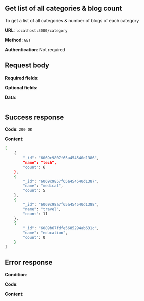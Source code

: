 ## Get list of all categories & blog count
To get a list of all categories & number of blogs of each category

**URL**: `localhost:3000/category`

**Method**: `GET`

**Authentication**: Not required

## Request body
**Required fields:**

**Optional fields:**

**Data**:
```bash

```

## Success response
**Code**: `200 OK`

**Content**:
```bash
[
    {
        "_id": "6069c9807f65a454540d1386",
        "name": "tech",
        "count": 6
    },
    {
        "_id": "6069c9857f65a454540d1387",
        "name": "medical",
        "count": 5
    },
    {
        "_id": "6069c98a7f65a454540d1388",
        "name": "travel",
        "count": 11
    },
    {
        "_id": "6089b67fdfe5685294ab631c",
        "name": "education",
        "count": 0
    }
]
```

## Error response
**Condition**: 

**Code**: 

**Content**:
```bash

```